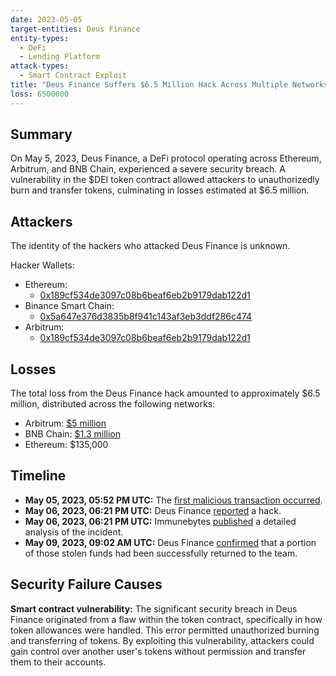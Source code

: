 ```yaml
---
date: 2023-05-05
target-entities: Deus Finance
entity-types:
  - DeFi
  - Lending Platform
attack-types:
  - Smart Contract Exploit
title: "Deus Finance Suffers $6.5 Million Hack Across Multiple Networks"
loss: 6500000
---
```


## Summary

On May 5, 2023, Deus Finance, a DeFi protocol operating across Ethereum, Arbitrum, and BNB Chain, experienced a severe security breach. A vulnerability in the $DEI token contract allowed attackers to unauthorizedly burn and transfer tokens, culminating in losses estimated at $6.5 million.

## Attackers

The identity of the hackers who attacked Deus Finance is unknown.

Hacker Wallets:

- Ethereum:
  - [0x189cf534de3097c08b6beaf6eb2b9179dab122d1](https://etherscan.io/address/0x189cf534de3097c08b6beaf6eb2b9179dab122d1)
- Binance Smart Chain: 
  - [0x5a647e376d3835b8f941c143af3eb3ddf286c474](https://bscscan.com/address/0x5a647e376d3835b8f941c143af3eb3ddf286c474)
- Arbitrum:
  - [0x189cf534de3097c08b6beaf6eb2b9179dab122d1](https://arbiscan.io/address/0x189cf534de3097c08b6beaf6eb2b9179dab122d1)

## Losses

The total loss from the Deus Finance hack amounted to approximately $6.5 million, distributed across the following networks:

- Arbitrum: [$5 million](https://arbiscan.io/tx/0xb1141785b7b94eb37c39c37f0272744c6e79ca1517529fec3f4af59d4c3c37ef)
- BNB Chain: [$1.3 million](https://bscscan.com/tx/0xde2c8718a9efd8db0eaf9d8141089a22a89bca7d1415d04c05ba107dc1a190c3)
- Ethereum: $135,000

## Timeline

- **May 05, 2023, 05:52 PM UTC:** The [first malicious transaction occurred](https://arbiscan.io/tx/0xb1141785b7b94eb37c39c37f0272744c6e79ca1517529fec3f4af59d4c3c37ef).
- **May 06, 2023, 06:21 PM UTC:** Deus Finance [reported](https://twitter.com/DeusDao/status/1654808611263246336) a hack.
- **May 06, 2023, 06:21 PM UTC:** Immunebytes [published](https://www.immunebytes.com/blog/deus-finance-hack-incident-may-5-2023-detailed-analysis) a detailed analysis of the incident.
- **May 09, 2023, 09:02 AM UTC:** Deus Finance [confirmed](https://twitter.com/DeusDao/status/1655030202978779137) that a portion of those stolen funds had been successfully returned to the team.

## Security Failure Causes

**Smart contract vulnerability:** The significant security breach in Deus Finance originated from a flaw within the token contract, specifically in how token allowances were handled. This error permitted unauthorized burning and transferring of tokens. By exploiting this vulnerability, attackers could gain control over another user's tokens without permission and transfer them to their accounts.
